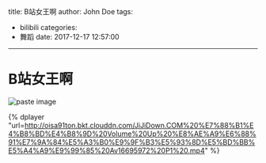 title: B站女王啊
author: John Doe
tags:
  - bilibili
categories:
  - 舞蹈
date: 2017-12-17 12:57:00
---
# B站女王啊

![paste image](http://oisa91ton.bkt.clouddn.com/1513489829071e4p6fl20.png?imageslim)

<!-- more -->

{% dplayer "url=http://oisa91ton.bkt.clouddn.com/JiJiDown.COM%20%E7%88%B1%E4%B8%BD%E4%B8%9D%20Volume%20Up%20%E8%AE%A9%E6%88%91%E7%9A%84%E5%A3%B0%E9%9F%B3%E5%93%8D%E5%BD%BB%E5%A4%A9%E9%99%85%20Av16695972%20P1%20.mp4" %}